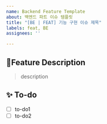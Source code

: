 ```yaml
---
name: Backend Feature Template
about: 백엔드 파트 이슈 템플릿
title: "[BE | FEAT] 기능 구현 이슈 제목"
labels: feat, BE
assignees: ''

---
```


## 📌Feature Description
<!-- 해당 이슈에 대한 설명을 적어주세요 -->
> description

## ✨ To-do
<!-- 해당 이슈를 위해 구현해야 될 기능에 대해 적어주세요 -->
- [ ] to-do1
- [ ] to-do2
